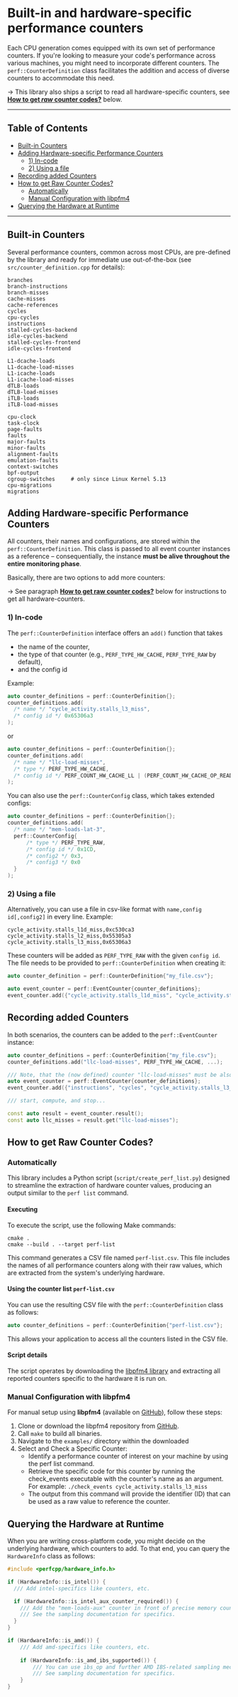 # Built-in and hardware-specific performance counters

Each CPU generation comes equipped with its own set of performance counters. 
If you're looking to measure your code's performance across various machines, you might need to incorporate different counters. 
The `perf::CounterDefinition` class facilitates the addition and access of diverse counters to accommodate this need.

&rarr; This library also ships a script to read all hardware-specific counters, see [**How to get _raw_ counter codes?**](#how-to-get-raw-counter-codes) below.

---
## Table of Contents
- [Built-in Counters](#built-in-counters)
- [Adding Hardware-specific Performance Counters](#adding-hardware-specific-performance-counters)
   - [1) In-code](#1-in-code)
   - [2) Using a file](#2-using-a-file)
- [Recording added Counters](#recording-added-counters)
- [How to get Raw Counter Codes?](#how-to-get-raw-counter-codes)
   - [Automatically](#automatically)
   - [Manual Configuration with libpfm4](#manual-configuration-with-libpfm4)
- [Querying the Hardware at Runtime](#querying-the-hardware-at-runtime)
---

## Built-in Counters
Several performance counters, common across most CPUs, are pre-defined by the library and ready for immediate use out-of-the-box (see `src/counter_definition.cpp` for details):

    branches 
    branch-instructions
    branch-misses
    cache-misses
    cache-references
    cycles 
    cpu-cycles
    instructions
    stalled-cycles-backend 
    idle-cycles-backend
    stalled-cycles-frontend 
    idle-cycles-frontend

    L1-dcache-loads
    L1-dcache-load-misses
    L1-icache-loads
    L1-icache-load-misses
    dTLB-loads
    dTLB-load-misses
    iTLB-loads
    iTLB-load-misses

    cpu-clock
    task-clock
    page-faults
    faults
    major-faults
    minor-faults
    alignment-faults
    emulation-faults
    context-switches
    bpf-output
    cgroup-switches     # only since Linux Kernel 5.13
    cpu-migrations
    migrations


## Adding Hardware-specific Performance Counters
All counters, their names and configurations, are stored within the `perf::CounterDefinition`.
This class is passed to all event counter instances as a reference – consequentially, the instance **must be alive throughout the entire monitoring phase**.

Basically, there are two options to add more counters:

&rarr; See paragraph [**How to get raw counter codes?**](#how-to-get-raw-counter-codes) below for instructions to get all hardware-counters.

### 1) In-code
The `perf::CounterDefinition` interface offers an `add()` function that takes
* the name of the counter,
* the type of that counter (e.g., `PERF_TYPE_HW_CACHE`, `PERF_TYPE_RAW` by default),
* and the config id

Example:
```cpp
auto counter_definitions = perf::CounterDefinition{};
counter_definitions.add(
  /* name */ "cycle_activity.stalls_l3_miss",
  /* config id */ 0x65306a3
);
```

or

```cpp
auto counter_definitions = perf::CounterDefinition{};
counter_definitions.add(
  /* name */ "llc-load-misses", 
  /* type */ PERF_TYPE_HW_CACHE, 
  /* config id */ PERF_COUNT_HW_CACHE_LL | (PERF_COUNT_HW_CACHE_OP_READ << 8) | (PERF_COUNT_HW_CACHE_RESULT_MISS << 16)
);
```

You can also use the `perf::CounterConfig` class, which takes extended configs:

```cpp
auto counter_definitions = perf::CounterDefinition{};
counter_definitions.add(
  /* name */ "mem-loads-lat-3", 
  perf::CounterConfig{
      /* type */ PERF_TYPE_RAW,
      /* config id */ 0x1CD,
      /* config2 */ 0x3,
      /* config3 */ 0x0
  }
);
```

### 2) Using a file
Alternatively, you can use a file in csv-like format with `name,config id[,config2]` in every line. 
Example:

    cycle_activity.stalls_l1d_miss,0xc530ca3
    cycle_activity.stalls_l2_miss,0x55305a3
    cycle_activity.stalls_l3_miss,0x65306a3

These counters will be added as `PERF_TYPE_RAW` with the given `config id`.
The file needs to be provided to `perf::CounterDefinition` when creating it:
```cpp
auto counter_definition = perf::CounterDefinition{"my_file.csv"};

auto event_counter = perf::EventCounter{counter_definitions};
event_counter.add({"cycle_activity.stalls_l1d_miss", "cycle_activity.stalls_l2_miss"});
```

## Recording added Counters
In both scenarios, the counters can be added to the `perf::EventCounter` instance:
```cpp
auto counter_definitions = perf::CounterDefinition{"my_file.csv"};
counter_definitions.add("llc-load-misses", PERF_TYPE_HW_CACHE, ...);

/// Note, that the (now defined) counter "llc-load-misses" must be also added to the perf instance.
auto event_counter = perf::EventCounter{counter_definitions};
event_counter.add({"instructions", "cycles", "cycle_activity.stalls_l3_miss", "llc-load-misses"});

/// start, compute, and stop...

const auto result = event_counter.result();
const auto llc_misses = result.get("llc-load-misses");
```

## How to get Raw Counter Codes?
### Automatically
This library includes a Python script (`script/create_perf_list.py`) designed to streamline the extraction of hardware counter values, producing an output similar to the `perf list` command.

#### Executing
To execute the script, use the following Make commands:

    cmake .
    cmake --build . --target perf-list

This command generates a CSV file named `perf-list.csv`.
This file includes the names of all performance counters along with their raw values, which are extracted from the system's underlying hardware.

#### Using the counter list `perf-list.csv`
You can use the resulting CSV file with the `perf::CounterDefinition` class as follows:

```cpp
auto counter_definitions = perf::CounterDefinition{"perf-list.csv"};
```

This allows your application to access all the counters listed in the CSV file.

#### Script details
The script operates by downloading the [libpfm4 library](https://github.com/wcohen/libpfm4) and extracting all reported counters specific to the hardware it is run on.


### Manual Configuration with libpfm4
For manual setup using **libpfm4** (available on [GitHub](https://github.com/wcohen/libpfm4)), follow these steps:

1. Clone or download the libpfm4 repository from [GitHub](https://github.com/wcohen/libpfm4).
2. Call `make` to build all binaries.
3. Navigate to the `examples/` directory within the downloaded
4. Select and Check a Specific Counter:
    * Identify a performance counter of interest on your machine by using the perf list command.
    * Retrieve the specific code for this counter by running the check_events executable with the counter's name as an argument. For example: `./check_events cycle_activity.stalls_l3_miss`
    * The output from this command will provide the identifier (ID) that can be used as a raw value to reference the counter.

## Querying the Hardware at Runtime
When you are writing cross-platform code, you might decide on the underlying hardware, which counters to add.
To that end, you can query the `HardwareInfo` class as follows:

```cpp
#include <perfcpp/hardware_info.h>

if (HardwareInfo::is_intel()) {
  /// Add intel-specifics like counters, etc.

  if (HardwareInfo::is_intel_aux_counter_required()) {
    /// Add the "mem-loads-aux" counter in front of precise memory counters.
    /// See the sampling documentation for specifics.
  }
}

if (HardwareInfo::is_amd()) {
    /// Add amd-specifics like counters, etc.
    
    if (HardwareInfo::is_amd_ibs_supported()) {
        /// You can use ibs_op and further AMD IBS-related sampling mechanisms.
        /// See sampling documentation for specifics.
    }
}
```
